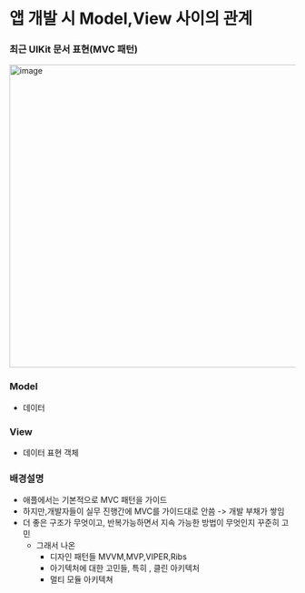 # 앱 개발 시 Model,View 사이의 관계

### 최근 UIKit 문서 표현(MVC 패턴)

<img width="533" alt="image" src="https://user-images.githubusercontent.com/62399318/217652489-999feb0e-2058-46d5-bbeb-58eeb30f0cad.png">

### Model
* 데이터

### View
* 데이터 표현 객체


### 배경설명
* 애플에서는 기본적으로 MVC 패턴을 가이드
* 하지만,개발자들이 실무 진행간에 MVC를 가이드대로 안씀 -> 개발 부채가 쌓임
* 더 좋은 구조가 무엇이고, 반복가능하면서 지속 가능한 방법이 무엇인지 꾸준히 고민
  * 그래서 나온
    * 디자인 패턴들 MVVM,MVP,VIPER,Ribs
    * 아기텍처에 대한 고민들, 특히 , 클린 아키텍처
    * 멀티 모듈 아키텍쳐  
